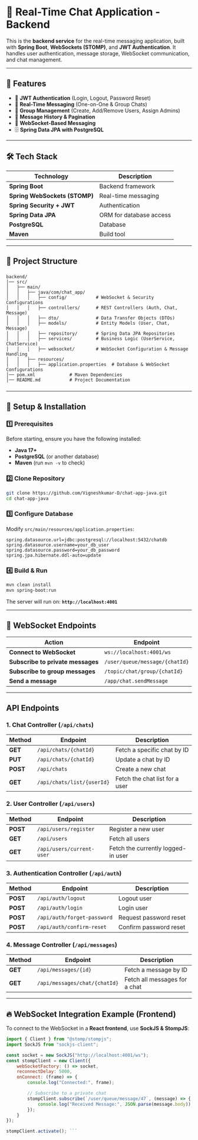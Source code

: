 # 📨 Real-Time Chat Application - Backend


This is the **backend service** for the real-time messaging application, built with **Spring Boot**,
**WebSockets (STOMP)**, and **JWT Authentication**. It handles user authentication, message storage,
WebSocket communication, and chat management.

---

## 🚀 Features
- 🔑 **JWT Authentication** (Login, Logout, Password Reset)
- 📩 **Real-Time Messaging** (One-on-One & Group Chats)
- 👥 **Group Management** (Create, Add/Remove Users, Assign Admins)
- 📌 **Message History & Pagination**
- 📡 **WebSocket-Based Messaging**
- 🗄️ **Spring Data JPA with PostgreSQL**

---

## 🛠️ Tech Stack
| Technology | Description |
|------------|------------|
| **Spring Boot** | Backend framework |
| **Spring WebSockets (STOMP)** | Real-time messaging |
| **Spring Security + JWT** | Authentication |
| **Spring Data JPA** | ORM for database access |
| **PostgreSQL** | Database |
| **Maven** | Build tool |

---

## 📂 Project Structure
###
```
backend/
│── src/
│   ├── main/
│   │   ├── java/com/chat_app/
│   │   │   ├── config/           # WebSocket & Security Configurations
│   │   │   ├── controllers/      # REST Controllers (Auth, Chat, Message)
│   │   │   ├── dto/              # Data Transfer Objects (DTOs)
│   │   │   ├── models/           # Entity Models (User, Chat, Message)
│   │   │   ├── repository/       # Spring Data JPA Repositories
│   │   │   ├── services/         # Business Logic (UserService, ChatService)
│   │   │   ├── websocket/        # WebSocket Configuration & Message Handling
│   │   ├── resources/
│   │   │   ├── application.properties  # Database & WebSocket Configurations
│── pom.xml             # Maven Dependencies
│── README.md           # Project Documentation
```
###

---

## 🔧 Setup & Installation

### 1️⃣ Prerequisites
Before starting, ensure you have the following installed:
- **Java 17+**
- **PostgreSQL** (or another database)
- **Maven** (run `mvn -v` to check)

### 2️⃣ Clone Repository
```sh
git clone https://github.com/Vigneshkumar-D/chat-app-java.git
cd chat-app-java
```

### 3️⃣ Configure Database
Modify `src/main/resources/application.properties`:
```properties
spring.datasource.url=jdbc:postgresql://localhost:5432/chatdb
spring.datasource.username=your_db_user
spring.datasource.password=your_db_password
spring.jpa.hibernate.ddl-auto=update
```

### 4️⃣ Build & Run
```sh
mvn clean install
mvn spring-boot:run
```
The server will run on: **`http://localhost:4001`**

---

## 🔌 WebSocket Endpoints
| Action | Endpoint |
|--------|---------|
| **Connect to WebSocket** | `ws://localhost:4001/ws` |
| **Subscribe to private messages** | `/user/queue/message/{chatId}` |
| **Subscribe to group messages** | `/topic/chat/group/{chatId}` |
| **Send a message** | `/app/chat.sendMessage` |

---


## **API Endpoints**

### **1. Chat Controller (`/api/chats`)**
| Method | Endpoint | Description |
|--------|---------|-------------|
| **GET** | `/api/chats/{chatId}` | Fetch a specific chat by ID |
| **PUT** | `/api/chats/{chatId}` | Update a chat by ID |
| **POST** | `/api/chats` | Create a new chat |
| **GET** | `/api/chats/list/{userId}` | Fetch the chat list for a user |

### **2. User Controller (`/api/users`)**
| Method | Endpoint | Description |
|--------|---------|-------------|
| **POST** | `/api/users/register` | Register a new user |
| **GET** | `/api/users` | Fetch all users |
| **GET** | `/api/users/current-user` | Fetch the currently logged-in user |

### **3. Authentication Controller (`/api/auth`)**
| Method | Endpoint | Description |
|--------|---------|-------------|
| **POST** | `/api/auth/logout` | Logout user |
| **POST** | `/api/auth/login` | Login user |
| **POST** | `/api/auth/forget-password` | Request password reset |
| **POST** | `/api/auth/confirm-reset` | Confirm password reset |

### **4. Message Controller (`/api/messages`)**
| Method | Endpoint | Description |
|--------|---------|-------------|
| **GET** | `/api/messages/{id}` | Fetch a message by ID |
| **GET** | `/api/messages/chat/{chatId}` | Fetch all messages for a chat |

---

## 🔥 WebSocket Integration Example (Frontend)
To connect to the WebSocket in a **React frontend**, use **SockJS & StompJS**:
```javascript
import { Client } from "@stomp/stompjs";
import SockJS from "sockjs-client";

const socket = new SockJS("http://localhost:4001/ws");
const stompClient = new Client({
    webSocketFactory: () => socket,
    reconnectDelay: 5000,
    onConnect: (frame) => {
        console.log("Connected:", frame);

        // Subscribe to a private chat
        stompClient.subscribe(`/user/queue/message/47`, (message) => {
            console.log("Received Message:", JSON.parse(message.body));
        });
    }
});

stompClient.activate(); ```

